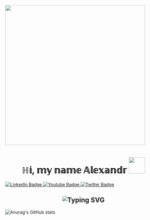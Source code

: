 


<img src="https://user-images.githubusercontent.com/22107794/139580686-887df369-edb8-4bc8-b607-4fbf6d7e4866.gif" heigth="400" width="450"/>

<h1 align="center">ℍ𝕚, 𝕞𝕪 𝕟𝕒𝕞𝕖 𝔸𝕝𝕖𝕩𝕒𝕟𝕕𝕣
<img src="https://github.com/blackcater/blackcater/raw/main/images/Hi.gif" height="52"/>
</h1>

<div id="badges">
  <a href="your-linkedin-URL">
    <img src="https://img.shields.io/badge/LinkedIn-blue?style=for-the-badge&logo=linkedin&logoColor=white" alt="LinkedIn Badge"/>
  </a>
  <a href="your-youtube-URL">
    <img src="https://img.shields.io/badge/YouTube-red?style=for-the-badge&logo=youtube&logoColor=white" alt="Youtube Badge"/>
  </a>
  <a href="your-twitter-URL">
    <img src="https://img.shields.io/badge/Twitter-blue?style=for-the-badge&logo=twitter&logoColor=white" alt="Twitter Badge"/>
  </a>
</div>



<h2 align="center" weight="200" height="200" <a href="https://git.io/typing-svg"><img src="https://readme-typing-svg.herokuapp.com?font=Fira+Code&pause=1000&color=4988f5&width=435&lines=Junior+QA+Engineer+from+Russia+%3A)" alt="Typing SVG" /></a></h2>

![Anurag's GitHub stats](https://github-readme-stats.vercel.app/api?username=sawkaqa&show_icons=true&theme=tokyonight)
